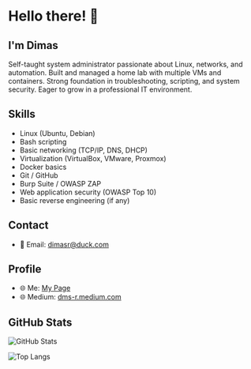 # Hello there! 👋
## I'm Dimas 
Self-taught system administrator passionate about Linux, networks, and automation. Built and managed a home lab with multiple VMs and containers. Strong foundation in troubleshooting, scripting, and system security. Eager to grow in a professional IT environment.

## Skills
- Linux (Ubuntu, Debian)
- Bash scripting
- Basic networking (TCP/IP, DNS, DHCP)
- Virtualization (VirtualBox, VMware, Proxmox)
- Docker basics
- Git / GitHub
- Burp Suite / OWASP ZAP
- Web application security (OWASP Top 10)
- Basic reverse engineering (if any)



## Contact
- 📧 Email: dimasr@duck.com

## Profile
- 🌐 Me: [My Page](https://dms-r.github.io)
- 🌐 Medium: [dms-r.medium.com](https://dms-r.medium.com/)

## GitHub Stats
![GitHub Stats](https://github-readme-stats.vercel.app/api?username=dms-r&show_icons=true&theme=tokyonight)

![Top Langs](https://github-readme-stats.vercel.app/api/top-langs/?username=dms-r&layout=compact&theme=tokyonight)


